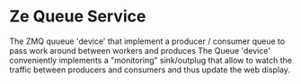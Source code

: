 # Ze Queue Service

The ZMQ quueue 'device' that implement a producer / consumer queue to pass work around between workers and produces
The Queue 'device' conveniently implements a "monitoring" sink/outplug that allow to watch the traffic between producers and consumers and thus update the web display.